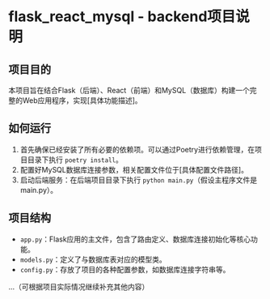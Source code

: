 # flask_react_mysql - backend项目说明

## 项目目的

本项目旨在结合Flask（后端）、React（前端）和MySQL（数据库）构建一个完整的Web应用程序，实现[具体功能描述]。

## 如何运行

1. 首先确保已经安装了所有必要的依赖项。可以通过Poetry进行依赖管理，在项目目录下执行 `poetry install`。
2. 配置好MySQL数据库连接参数，相关配置文件位于[具体配置文件路径]。
3. 启动后端服务：在后端项目目录下执行 `python main.py`（假设主程序文件是main.py）。

## 项目结构

- `app.py`：Flask应用的主文件，包含了路由定义、数据库连接初始化等核心功能。
- `models.py`：定义了与数据库表对应的模型类。
- `config.py`：存放了项目的各种配置参数，如数据库连接字符串等。

...（可根据项目实际情况继续补充其他内容）